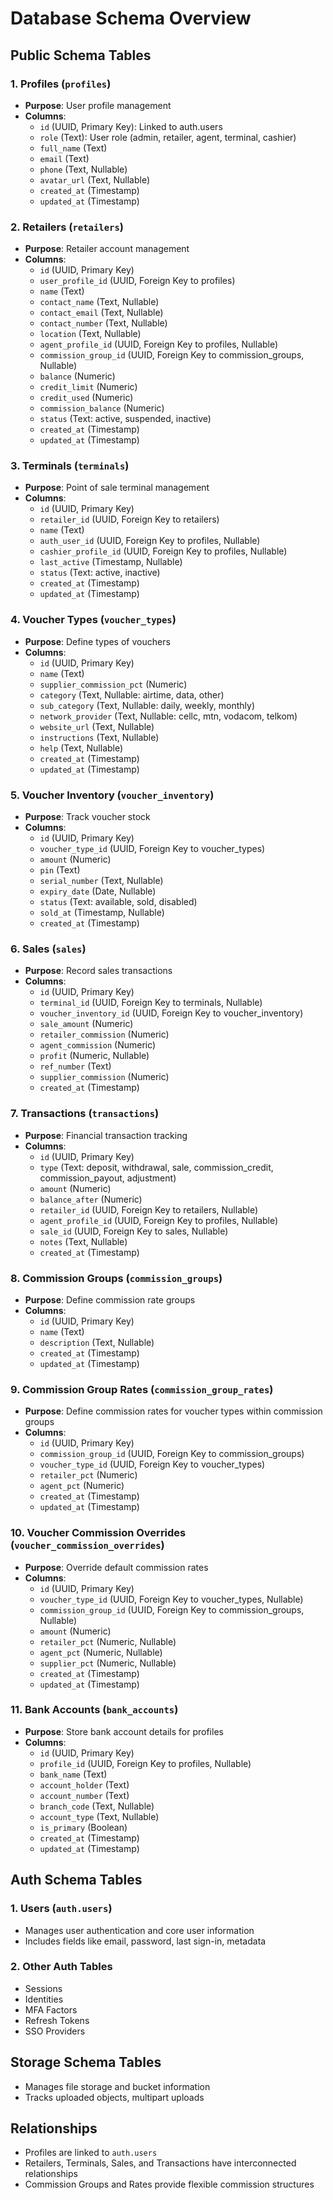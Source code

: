 # Database Schema Overview

## Public Schema Tables

### 1. Profiles (`profiles`)
- **Purpose**: User profile management
- **Columns**:
  - `id` (UUID, Primary Key): Linked to auth.users
  - `role` (Text): User role (admin, retailer, agent, terminal, cashier)
  - `full_name` (Text)
  - `email` (Text)
  - `phone` (Text, Nullable)
  - `avatar_url` (Text, Nullable)
  - `created_at` (Timestamp)
  - `updated_at` (Timestamp)

### 2. Retailers (`retailers`)
- **Purpose**: Retailer account management
- **Columns**:
  - `id` (UUID, Primary Key)
  - `user_profile_id` (UUID, Foreign Key to profiles)
  - `name` (Text)
  - `contact_name` (Text, Nullable)
  - `contact_email` (Text, Nullable)
  - `contact_number` (Text, Nullable)
  - `location` (Text, Nullable)
  - `agent_profile_id` (UUID, Foreign Key to profiles, Nullable)
  - `commission_group_id` (UUID, Foreign Key to commission_groups, Nullable)
  - `balance` (Numeric)
  - `credit_limit` (Numeric)
  - `credit_used` (Numeric)
  - `commission_balance` (Numeric)
  - `status` (Text: active, suspended, inactive)
  - `created_at` (Timestamp)
  - `updated_at` (Timestamp)

### 3. Terminals (`terminals`)
- **Purpose**: Point of sale terminal management
- **Columns**:
  - `id` (UUID, Primary Key)
  - `retailer_id` (UUID, Foreign Key to retailers)
  - `name` (Text)
  - `auth_user_id` (UUID, Foreign Key to profiles, Nullable)
  - `cashier_profile_id` (UUID, Foreign Key to profiles, Nullable)
  - `last_active` (Timestamp, Nullable)
  - `status` (Text: active, inactive)
  - `created_at` (Timestamp)
  - `updated_at` (Timestamp)

### 4. Voucher Types (`voucher_types`)
- **Purpose**: Define types of vouchers
- **Columns**:
  - `id` (UUID, Primary Key)
  - `name` (Text)
  - `supplier_commission_pct` (Numeric)
  - `category` (Text, Nullable: airtime, data, other)
  - `sub_category` (Text, Nullable: daily, weekly, monthly)
  - `network_provider` (Text, Nullable: cellc, mtn, vodacom, telkom)
  - `website_url` (Text, Nullable)
  - `instructions` (Text, Nullable)
  - `help` (Text, Nullable)
  - `created_at` (Timestamp)
  - `updated_at` (Timestamp)

### 5. Voucher Inventory (`voucher_inventory`)
- **Purpose**: Track voucher stock
- **Columns**:
  - `id` (UUID, Primary Key)
  - `voucher_type_id` (UUID, Foreign Key to voucher_types)
  - `amount` (Numeric)
  - `pin` (Text)
  - `serial_number` (Text, Nullable)
  - `expiry_date` (Date, Nullable)
  - `status` (Text: available, sold, disabled)
  - `sold_at` (Timestamp, Nullable)
  - `created_at` (Timestamp)

### 6. Sales (`sales`)
- **Purpose**: Record sales transactions
- **Columns**:
  - `id` (UUID, Primary Key)
  - `terminal_id` (UUID, Foreign Key to terminals, Nullable)
  - `voucher_inventory_id` (UUID, Foreign Key to voucher_inventory)
  - `sale_amount` (Numeric)
  - `retailer_commission` (Numeric)
  - `agent_commission` (Numeric)
  - `profit` (Numeric, Nullable)
  - `ref_number` (Text)
  - `supplier_commission` (Numeric)
  - `created_at` (Timestamp)

### 7. Transactions (`transactions`)
- **Purpose**: Financial transaction tracking
- **Columns**:
  - `id` (UUID, Primary Key)
  - `type` (Text: deposit, withdrawal, sale, commission_credit, commission_payout, adjustment)
  - `amount` (Numeric)
  - `balance_after` (Numeric)
  - `retailer_id` (UUID, Foreign Key to retailers, Nullable)
  - `agent_profile_id` (UUID, Foreign Key to profiles, Nullable)
  - `sale_id` (UUID, Foreign Key to sales, Nullable)
  - `notes` (Text, Nullable)
  - `created_at` (Timestamp)

### 8. Commission Groups (`commission_groups`)
- **Purpose**: Define commission rate groups
- **Columns**:
  - `id` (UUID, Primary Key)
  - `name` (Text)
  - `description` (Text, Nullable)
  - `created_at` (Timestamp)
  - `updated_at` (Timestamp)

### 9. Commission Group Rates (`commission_group_rates`)
- **Purpose**: Define commission rates for voucher types within commission groups
- **Columns**:
  - `id` (UUID, Primary Key)
  - `commission_group_id` (UUID, Foreign Key to commission_groups)
  - `voucher_type_id` (UUID, Foreign Key to voucher_types)
  - `retailer_pct` (Numeric)
  - `agent_pct` (Numeric)
  - `created_at` (Timestamp)
  - `updated_at` (Timestamp)

### 10. Voucher Commission Overrides (`voucher_commission_overrides`)
- **Purpose**: Override default commission rates
- **Columns**:
  - `id` (UUID, Primary Key)
  - `voucher_type_id` (UUID, Foreign Key to voucher_types, Nullable)
  - `commission_group_id` (UUID, Foreign Key to commission_groups, Nullable)
  - `amount` (Numeric)
  - `retailer_pct` (Numeric, Nullable)
  - `agent_pct` (Numeric, Nullable)
  - `supplier_pct` (Numeric, Nullable)
  - `created_at` (Timestamp)
  - `updated_at` (Timestamp)

### 11. Bank Accounts (`bank_accounts`)
- **Purpose**: Store bank account details for profiles
- **Columns**:
  - `id` (UUID, Primary Key)
  - `profile_id` (UUID, Foreign Key to profiles, Nullable)
  - `bank_name` (Text)
  - `account_holder` (Text)
  - `account_number` (Text)
  - `branch_code` (Text, Nullable)
  - `account_type` (Text, Nullable)
  - `is_primary` (Boolean)
  - `created_at` (Timestamp)
  - `updated_at` (Timestamp)

## Auth Schema Tables

### 1. Users (`auth.users`)
- Manages user authentication and core user information
- Includes fields like email, password, last sign-in, metadata

### 2. Other Auth Tables
- Sessions
- Identities
- MFA Factors
- Refresh Tokens
- SSO Providers

## Storage Schema Tables
- Manages file storage and bucket information
- Tracks uploaded objects, multipart uploads

## Relationships
- Profiles are linked to `auth.users`
- Retailers, Terminals, Sales, and Transactions have interconnected relationships
- Commission Groups and Rates provide flexible commission structures